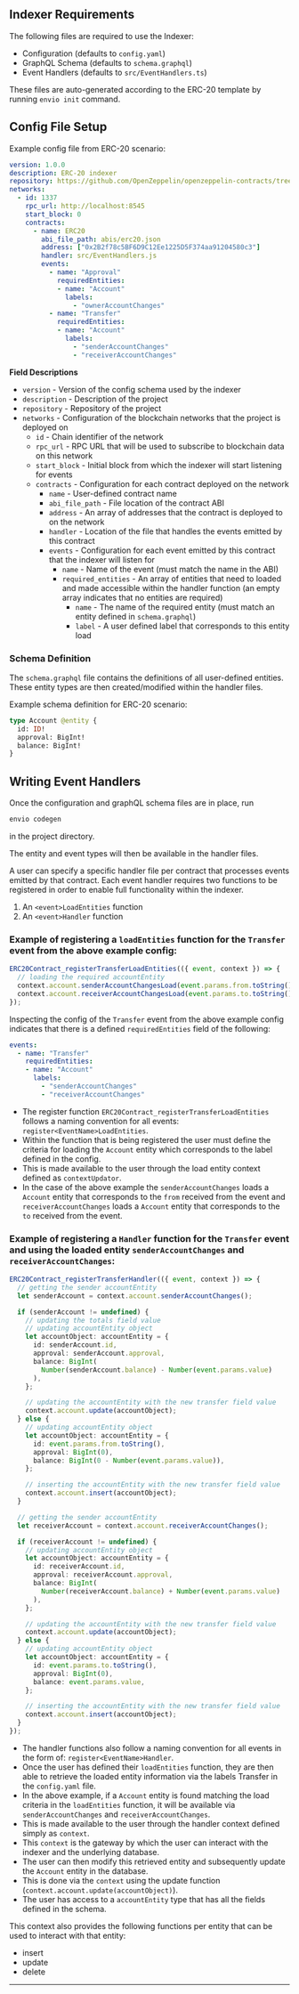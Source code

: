 ## Indexer Requirements

The following files are required to use the Indexer:

- Configuration (defaults to `config.yaml`)
- GraphQL Schema (defaults to `schema.graphql`)
- Event Handlers (defaults to `src/EventHandlers.ts`)

These files are auto-generated according to the ERC-20 template by running `envio init` command.

## Config File Setup

Example config file from ERC-20 scenario:

```yaml
version: 1.0.0
description: ERC-20 indexer
repository: https://github.com/OpenZeppelin/openzeppelin-contracts/tree/master/contracts/token/ERC20
networks:
  - id: 1337
    rpc_url: http://localhost:8545
    start_block: 0
    contracts:
      - name: ERC20
        abi_file_path: abis/erc20.json
        address: ["0x2B2f78c5BF6D9C12Ee1225D5F374aa91204580c3"]
        handler: src/EventHandlers.js
        events:
          - name: "Approval"
            requiredEntities: 
            - name: "Account"
              labels:
                - "ownerAccountChanges"
          - name: "Transfer"
            requiredEntities:
            - name: "Account"
              labels:
                - "senderAccountChanges"
                - "receiverAccountChanges"

```

**Field Descriptions**

- `version` - Version of the config schema used by the indexer
- `description` - Description of the project
- `repository` - Repository of the project
- `networks` - Configuration of the blockchain networks that the project is deployed on
  - `id` - Chain identifier of the network
  - `rpc_url` - RPC URL that will be used to subscribe to blockchain data on this network
  - `start_block` - Initial block from which the indexer will start listening for events
  - `contracts` - Configuration for each contract deployed on the network
    - `name` - User-defined contract name
    - `abi_file_path` - File location of the contract ABI
    - `address` - An array of addresses that the contract is deployed to on the network
    - `handler` - Location of the file that handles the events emitted by this contract
    - `events` - Configuration for each event emitted by this contract that the indexer will listen for
      - `name` - Name of the event (must match the name in the ABI)
      - `required_entities` - An array of entities that need to loaded and made accessible within the handler function (an empty array indicates that no entities are required)
        - `name` - The name of the required entity (must match an entity defined in `schema.graphql`)
        - `label` - A user defined label that corresponds to this entity load

### Schema Definition

The `schema.graphql` file contains the definitions of all user-defined entities. These entity types are then created/modified within the handler files.

Example schema definition for ERC-20 scenario:

```graphql
type Account @entity {
  id: ID!
  approval: BigInt!
  balance: BigInt!
}
```

## Writing Event Handlers

Once the configuration and graphQL schema files are in place, run

```bash
envio codegen
```

in the project directory.

The entity and event types will then be available in the handler files.

A user can specify a specific handler file per contract that processes events emitted by that contract.
Each event handler requires two functions to be registered in order to enable full functionality within the indexer.

1. An `<event>LoadEntities` function
2. An `<event>Handler` function

### Example of registering a `loadEntities` function for the `Transfer` event from the above example config:

```typescript
ERC20Contract_registerTransferLoadEntities(({ event, context }) => {
  // loading the required accountEntity
  context.account.senderAccountChangesLoad(event.params.from.toString());
  context.account.receiverAccountChangesLoad(event.params.to.toString());
});
```

Inspecting the config of the `Transfer` event from the above example config indicates that there is a defined `requiredEntities` field of the following:

```yaml
events:
  - name: "Transfer"
    requiredEntities:
    - name: "Account"
      labels:
        - "senderAccountChanges"
        - "receiverAccountChanges"

```

- The register function `ERC20Contract_registerTransferLoadEntities` follows a naming convention for all events: `register<EventName>LoadEntities`.
- Within the function that is being registered the user must define the criteria for loading the `Account` entity which corresponds to the label defined in the config.
- This is made available to the user through the load entity context defined as `contextUpdator`.
- In the case of the above example the `senderAccountChanges` loads a `Account` entity that corresponds to the `from` received from the event and `receiverAccountChanges` loads a `Account` entity that corresponds to the `to` received from the event.

### Example of registering a `Handler` function for the `Transfer` event and using the loaded entity `senderAccountChanges` and `receiverAccountChanges`:

```typescript
ERC20Contract_registerTransferHandler(({ event, context }) => {
  // getting the sender accountEntity
  let senderAccount = context.account.senderAccountChanges();

  if (senderAccount != undefined) {
    // updating the totals field value
    // updating accountEntity object
    let accountObject: accountEntity = {
      id: senderAccount.id,
      approval: senderAccount.approval,
      balance: BigInt(
        Number(senderAccount.balance) - Number(event.params.value)
      ),
    };

    // updating the accountEntity with the new transfer field value
    context.account.update(accountObject);
  } else {
    // updating accountEntity object
    let accountObject: accountEntity = {
      id: event.params.from.toString(),
      approval: BigInt(0),
      balance: BigInt(0 - Number(event.params.value)),
    };

    // inserting the accountEntity with the new transfer field value
    context.account.insert(accountObject);
  }

  // getting the sender accountEntity
  let receiverAccount = context.account.receiverAccountChanges();

  if (receiverAccount != undefined) {
    // updating accountEntity object
    let accountObject: accountEntity = {
      id: receiverAccount.id,
      approval: receiverAccount.approval,
      balance: BigInt(
        Number(receiverAccount.balance) + Number(event.params.value)
      ),
    };

    // updating the accountEntity with the new transfer field value
    context.account.update(accountObject);
  } else {
    // updating accountEntity object
    let accountObject: accountEntity = {
      id: event.params.to.toString(),
      approval: BigInt(0),
      balance: event.params.value,
    };

    // inserting the accountEntity with the new transfer field value
    context.account.insert(accountObject);
  }
});
```

- The handler functions also follow a naming convention for all events in the form of: `register<EventName>Handler`.
- Once the user has defined their `loadEntities` function, they are then able to retrieve the loaded entity information via the labels Transfer in the `config.yaml` file.
- In the above example, if a `Account` entity is found matching the load criteria in the `loadEntities` function, it will be available via `senderAccountChanges` and `receiverAccountChanges`.
- This is made available to the user through the handler context defined simply as `context`.
- This `context` is the gateway by which the user can interact with the indexer and the underlying database.
- The user can then modify this retrieved entity and subsequently update the `Account` entity in the database.
- This is done via the `context` using the update function (`context.account.update(accountObject)`).
- The user has access to a `accountEntity` type that has all the fields defined in the schema.

This context also provides the following functions per entity that can be used to interact with that entity:

- insert
- update
- delete

---
